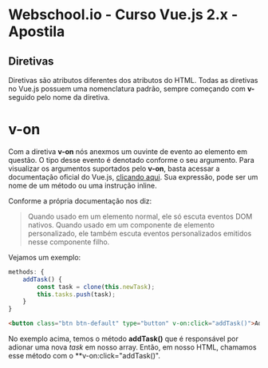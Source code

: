 # Webschool.io - Curso Vue.js 2.x - Apostila


## Diretivas

Diretivas são atributos diferentes dos atributos do HTML. Todas as diretivas no Vue.js possuem uma nomenclatura padrão, sempre começando com **v-** seguido pelo nome da diretiva.


# v-on

Com a diretiva **v-on** nós anexmos um ouvinte de evento ao elemento em questão. O tipo desse evento é denotado conforme o seu argumento. Para visualizar os argumentos suportados pelo **v-on**, basta acessar a documentação oficial do Vue.js, [clicando aqui](https://vuejs.org/v2/api/#v-on). Sua expressão, pode ser um nome de um método ou uma instrução inline.

Conforme a própria documentação nos diz:


> Quando usado em um elemento normal, ele só escuta eventos DOM nativos. Quando usado em um componente de elemento personalizado, ele também escuta eventos personalizados emitidos nesse componente filho.


Vejamos um exemplo:

```js  
methods: {
    addTask() {
        const task = clone(this.newTask);
        this.tasks.push(task);
    }
}
```

```html  
<button class="btn btn-default" type="button" v-on:click="addTask()">Add</button>
```

No exemplo acima, temos o método **addTask()** que é responsável por adionar uma nova *task* em nosso array. Então, em nosso HTML, chamamos esse método com o **v-on:click="addTask()".
